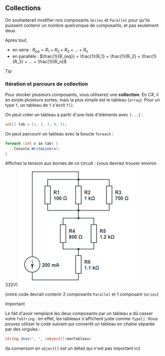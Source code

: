 ## Collections

On souhaiterait modifier nos composants `Series` et `Parallel` pour qu'ils puissent contenir un nombre quelconque de composants, et pas seulement deux.

Après tout, 
- en série : $R_{eq} = R_1 + R_2 + R_3 + ... + R_n$
- en parallèle : $\frac{1}{R_{eq}} = \frac{1}{R_1} + \frac{1}{R_2} + \frac{1}{R_3} + ... + \frac{1}{R_n}$

> [!TIP] 
> ### Itération et parcours de collection
> Pour stocker plusieurs composants, vous utiliserez une **collection**. En C#, il en existe plusieurs sortes, mais la plus simple est le tableau (`array`). Pour un type `T`, un tableau de `T` s'écrit `T[]`.
>
> On peut créer un tableau à partir d'une liste d'éléments avec `[...]` :
> ```csharp
> int[] tab = [1, 2, 3, 4, 5];
> ```
> On peut parcourir un tableau avec la boucle `foreach` :
> ```csharp
> foreach (int x in tab) {
>     Console.WriteLine(x);
> }
> ```

Affichez la tension aux bornes de ce circuit : (vous devriez trouver environ $332 \mathrm{V}$)
![](images/pyramid.png)

(votre code devrait contenir 2 composants `Parallel` et 1 composant `Series`)

> [!IMPORTANT]
> Le fait d'avoir remplacé les deux composants par un tableau a dû casser votre `ToString` : en effet, les tableaux s'affichent juste comme `Type[]`. Vous pouvez utiliser le code suivant qui convertit un tableau en chaîne séparée par des virgules :
> ```csharp
> string.Join(", ", (object[])monTableau)
> ```
> (la conversion en `object[]` est un détail qui n'est pas important ici)

